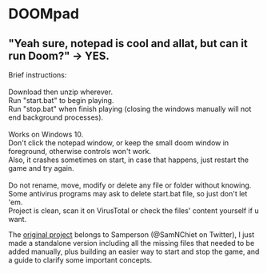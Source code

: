# DOOMpad
"Yeah sure, notepad is cool and allat, but can it run Doom?" -> YES.
---
Brief instructions:<br>
<br>
Download then unzip wherever.<br>
Run "start.bat" to begin playing.<br>
Run "stop.bat" when finish playing (closing the windows manually will not end background processes).<br>
<br>
Works on Windows 10.<br>
Don't click the notepad window, or keep the small doom window in foreground, otherwise controls won't work.<br>
Also, it crashes sometimes on start, in case that happens, just restart the game and try again.<br>
<br>
Do not rename, move, modify or delete any file or folder without knowing.<br>
Some antivirus programs may ask to delete start.bat file, so just don't let 'em.<br>
Project is clean, scan it on VirusTotal or check the files' content yourself if u want.<br>

The [original project](https://twitter.com/SamNChiet/status/1579906881887211520) belongs to Samperson (@SamNChiet on Twitter), I just made a standalone version including all the missing files that needed to be added manually, plus building an easier way to start and stop the game, and a guide to clarify some important concepts.

